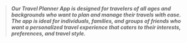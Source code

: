 > **_Our Travel Planner App is designed for travelers of all ages and backgrounds who want to plan and manage their travels with ease. The app is ideal for individuals, families, and groups of friends who want a personalized travel experience that caters to their interests, preferences, and travel style._**
